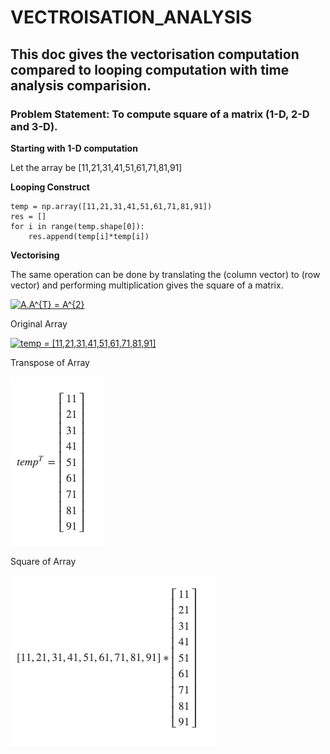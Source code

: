 # VECTROISATION_ANALYSIS

## This doc gives the vectorisation computation compared to looping computation with time analysis comparision.

### Problem Statement: To compute square of a matrix (1-D, 2-D and 3-D). 

**Starting with 1-D computation**

Let the array be [11,21,31,41,51,61,71,81,91]

**Looping Construct**

```
temp = np.array([11,21,31,41,51,61,71,81,91])
res = []
for i in range(temp.shape[0]):
    res.append(temp[i]*temp[i])
```

**Vectorising**

The same operation can be done by translating the (column vector) to (row vector) and performing multiplication gives the square of a matrix.

<a href="https://www.codecogs.com/eqnedit.php?latex=A.A^{T}&space;=&space;A^{2}" target="_blank"><img src="https://latex.codecogs.com/gif.latex?A.A^{T}&space;=&space;A^{2}" title="A.A^{T} = A^{2}" /></a>

Original Array

<a href="https://www.codecogs.com/eqnedit.php?latex=temp&space;=&space;[11,21,31,41,51,61,71,81,91]" target="_blank"><img src="https://latex.codecogs.com/gif.latex?temp&space;=&space;[11,21,31,41,51,61,71,81,91]" title="temp = [11,21,31,41,51,61,71,81,91]" /></a>

Transpose of Array

![](https://github.com/varunkodathala/Vectorisation_Analysis/blob/main/Square%20of%20Matrix/images/temp_transpose.png)

Square of Array

![](https://github.com/varunkodathala/Vectorisation_Analysis/blob/main/Square%20of%20Matrix/images/multiplication.png)


